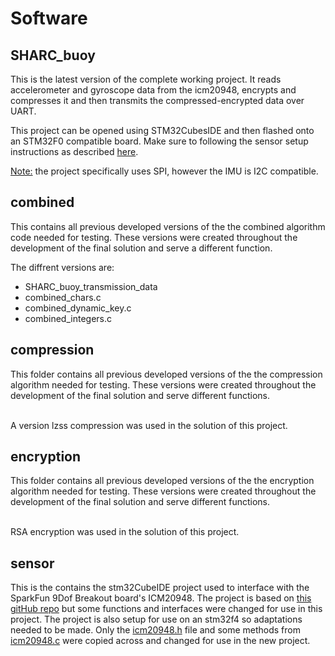 # Software
## SHARC_buoy
This is the latest version of the complete working project. It reads accelerometer and gyroscope data from the icm20948, encrypts and compresses it and then transmits the compressed-encrypted data over UART. 

This project can be opened using STM32CubesIDE and then flashed onto an STM32F0 compatible board. Make sure to following the sensor setup instructions as described [here](https://github.com/tristynferreiro/SHARC_buoy_data_transmission/blob/main/Software/Sensor/README.md). 

<u>Note:</u> the project specifically uses SPI, however the IMU is I2C compatible.

## combined
This contains all previous developed versions of the the combined algorithm code needed for testing. These versions were created throughout the development of the final solution and serve a different function.

The diffrent versions are:
- SHARC_buoy_transmission_data
- combined_chars.c
- combined_dynamic_key.c
- combined_integers.c

## compression
This folder contains all previous developed versions of the the compression algorithm needed for testing. These versions were created throughout the development of the final solution and serve different functions.<br /><br />

A version lzss compression was used in the solution of this project. 

## encryption
This folder contains all previous developed versions of the the encryption algorithm needed for testing. These versions were created throughout the development of the final solution and serve different functions. <br /><br />

RSA encryption was used in the solution of this project. 

## sensor
This is the contains the stm32CubeIDE project used to interface with the SparkFun 9Dof Breakout board's ICM20948. The project is based on [this gitHub repo](https://github.com/mokhwasomssi/stm32_hal_icm20948) but some functions and interfaces were changed for use in this project. The project is also setup for use on an stm32f4 so adaptations needed to be made. Only the [icm20948.h](https://github.com/mokhwasomssi/stm32_hal_icm20948/blob/master/icm20948.h) file and some methods from [icm20948.c](https://github.com/mokhwasomssi/stm32_hal_icm20948/blob/master/icm20948.h) were copied across and changed for use in the new project. 

